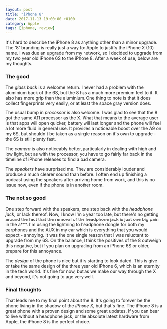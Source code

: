```yaml
---
layout: post
title: "iPhone 8"
date: 2017-11-13 19:00:00 +0100
category: Apple
tags: [iphone, review]
---
```


It's hard to describe the iPhone 8 as anything other than a minor upgrade. The '8' branding is really just a way for Apple to justify the iPhone X (10) name. I was due an upgrade from my network, so I decided to upgrade from my two year old iPhone 6S to the iPhone 8. After a week of use, below are my thoughts.

### The good
The _glass back_ is a welcome return. I never had a problem with the aluminium back of the 6S, but the 8 has a much more premium feel to it. It also has more grip than the aluminium. One thing to note is that it does collect fingerprints very easily, or at least the space gray version does. 

The usual bump in _processor_ is also welcome. I was glad to see that the 8 got the same A11 processor as the X. What that means to the average user is that apps will open quicker, battery will last longer and the phone will feel a lot more fluid in general use. It provides a noticeable boost over the A9 on my 6S, but shouldn't be taken as a single reason on it's own to upgrade - the 6S is still plenty fast.

The _camera_ is also noticeably better, particularly in dealing with high and low light, but as with the processor, you have to go fairly far back in the timeline of iPhone releases to find a bad camera.

The _speakers_ have surprised me. They are considerably louder and produce a much clearer sound than before. I often end up finishing a podcast using the speakers after arriving home from work, and this is no issue now, even if the phone is in another room. 

### The not so good
One step forward with the speakers, one step back with the _headphone jack_, or lack thereof. Now, I know I'm a year too late, but there's no getting around the fact that the removal of the headphone jack is just one big pain in the a***. I'm using the lightning to headphone dongle for both my earphones and the AUX in my car which is everything that you would expect - annoying. It was the one single reason that I was reluctant to upgrade from my 6S. On the balance, I think the positives of the 8 outweigh this negative, but if you plan on upgrading from an iPhone 6S or older, prepare for this annoyance. 

The _design_ of the phone is nice but it is starting to look dated. This is give or take the same design of the three year old iPhone 6, which is an eternity in the tech world. It's fine for now, but as we make our way through the X and beyond, it's not going to age very well. 

### Final thoughts
That leads me to my final point about the 8. It's going to forever be the phone living in the shadow of the _iPhone X_, but that's fine. The iPhone 8 is a great phone with a proven design and some great updates. If you can bear to live without a headphone jack, or the absolute latest hardware from Apple, the iPhone 8 is the perfect choice. 